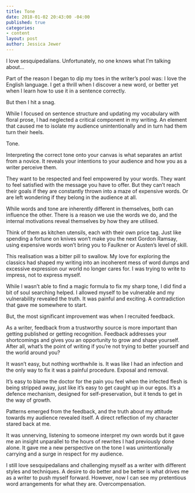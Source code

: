 ```yaml
---
title: Tone
date: 2018-01-02 20:43:00 -04:00
published: true
categories:
- content
layout: post
author: Jessica Jewer
---
```


I love sesquipedalians. Unfortunately, no one knows what I’m talking about...

Part of the reason I began to dip my toes in the writer’s pool was: I love the English language. I get a thrill when I discover a new word, or better yet when I learn how to use it in a sentence correctly.
<!--excerpt-->

But then I hit a snag.

While I focused on sentence structure and updating my vocabulary with floral prose, I had neglected a critical component in my writing. An element that caused me to isolate my audience unintentionally and in turn had them turn their heels.

Tone.

Interpreting the correct tone onto your canvas is what separates an artist from a novice. It reveals your intentions to your audience and how you as a writer perceive them.

They want to be respected and feel empowered by your words. They want to feel satisfied with the message you have to offer. But they can’t reach their goals if they are constantly thrown into a maze of expensive words. Or are left wondering if they belong in the audience at all.

While words and tone are inherently different in themselves, both can influence the other. There is a reason we use the words we do, and the internal motivations reveal themselves by how they are utilised.

Think of them as kitchen utensils, each with their own price tag. Just like spending a fortune on knives won’t make you the next Gordon Ramsay, using expensive words won’t bring you to Faulkner or Austen’s level of skill.

This realisation was a bitter pill to swallow. My love for exploring the classics had shaped my writing into an incoherent mess of word dumps and excessive expression our world no longer cares for. I was trying to write to impress, not to express myself.

While I wasn’t able to find a magic formula to fix my sharp tone, I did find a bit of soul searching helped. I allowed myself to be vulnerable and my vulnerability revealed the truth. It was painful and exciting. A contradiction that gave me somewhere to start.

But, the most significant improvement was when I recruited feedback.

As a writer, feedback from a trustworthy source is more important than getting published or getting recognition. Feedback addresses your shortcomings and gives you an opportunity to grow and shape yourself. After all, what’s the point of writing if you’re not trying to better yourself and the world around you?

It wasn’t easy, but nothing worthwhile is. It was like I had an infection and the only way to fix it was a painful procedure. Exposal and removal.

It’s easy to blame the doctor for the pain you feel when the infected flesh is being stripped away, just like it’s easy to get caught up in our egos. It’s a defence mechanism, designed for self-preservation, but it tends to get in the way of growth.

Patterns emerged from the feedback, and the truth about my attitude towards my audience revealed itself. A direct reflection of my character stared back at me.

It was unnerving, listening to someone interpret my own words but it gave me an insight unparallel to the hours of rewrites I had previously done alone. It gave me a new perspective on the tone I was unintentionally carrying and a surge in respect for my audience.

I still love sesquipedalians and challenging myself as a writer with different styles and techniques. A desire to do better and be better is what drives me as a writer to push myself forward. However, now I can see my pretentious word arrangements for what they are. Overcompensation.
